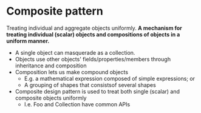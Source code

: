 # Composite pattern
Treating individual and aggregate objects uniformly.
**A mechanism for treating individual (scalar) objects and compositions of objects in a uniform manner.**

- A single object can masquerade as a collection.
- Objects use other objects' fields/properties/members through inheritance and composition
- Composition lets us make compound objects 
    - E.g. a mathematical expression composed of simple expressions; or 
    - A grouping of shapes that consistsof several shapes
- Composite design pattern is used to treat both single (scalar) and composite objects uniformly
    - I.e. Foo and Collection<Foo> have common APIs
    
